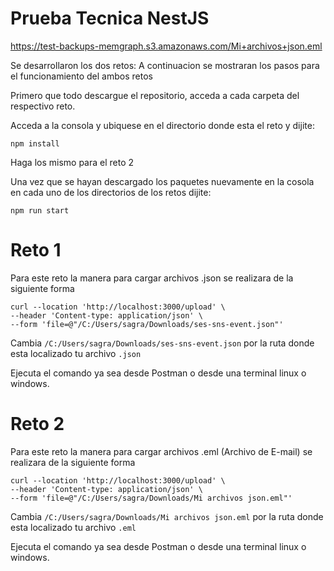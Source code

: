 # Prueba Tecnica NestJS

https://test-backups-memgraph.s3.amazonaws.com/Mi+archivos+json.eml

Se desarrollaron los dos retos: A continuacion se mostraran los pasos para el funcionamiento del ambos retos

Primero que todo descargue el repositorio, acceda a cada carpeta del respectivo reto.

Acceda a la consola y ubiquese en el directorio donde esta el reto y dijite:

    npm install

Haga los mismo para el reto 2

Una vez que se hayan descargado los paquetes nuevamente en la cosola en cada uno de los directorios de los retos dijite:

    npm run start


# Reto 1

Para este reto la manera para cargar archivos .json se realizara de la siguiente forma

``````
curl --location 'http://localhost:3000/upload' \
--header 'Content-type: application/json' \
--form 'file=@"/C:/Users/sagra/Downloads/ses-sns-event.json"'
``````
Cambia `/C:/Users/sagra/Downloads/ses-sns-event.json` por la ruta donde esta localizado tu archivo `.json`

Ejecuta el comando ya sea desde Postman o desde una terminal linux o windows.

# Reto 2 
Para este reto la manera para cargar archivos .eml (Archivo de E-mail) se realizara de la siguiente forma

``````
curl --location 'http://localhost:3000/upload' \
--header 'Content-type: application/json' \
--form 'file=@"/C:/Users/sagra/Downloads/Mi archivos json.eml"'
``````

Cambia `/C:/Users/sagra/Downloads/Mi archivos json.eml` por la ruta donde esta localizado tu archivo `.eml`

Ejecuta el comando ya sea desde Postman o desde una terminal linux o windows.
